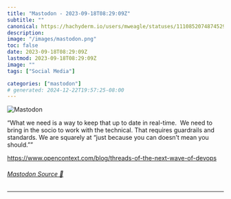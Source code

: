 ```yaml
---
title: "Mastodon - 2023-09-18T08:29:09Z"
subtitle: ""
canonical: https://hachyderm.io/users/mweagle/statuses/111085207487452915
description:
image: "/images/mastodon.png"
toc: false
date: 2023-09-18T08:29:09Z
lastmod: 2023-09-18T08:29:09Z
image: ""
tags: ["Social Media"]

categories: ["mastodon"]
# generated: 2024-12-22T19:57:25-08:00
---
```

![Mastodon](/images/mastodon.png)

<p>“What we need is a way to keep that up to date in real-time.  We need to bring in the socio to work with the technical. That requires guardrails and standards. We are squarely at “just because you can doesn’t mean you should.””</p><p><a href="https://www.opencontext.com/blog/threads-of-the-next-wave-of-devops" target="_blank" rel="nofollow noopener noreferrer" translate="no"><span class="invisible">https://www.</span><span class="ellipsis">opencontext.com/blog/threads-o</span><span class="invisible">f-the-next-wave-of-devops</span></a></p>


###### [Mastodon Source 🐘](https://hachyderm.io/@mweagle/111085207487452915)

___
